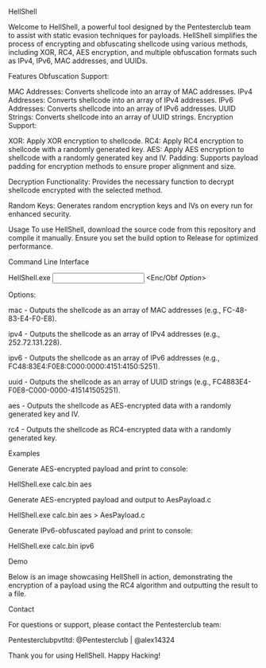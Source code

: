 HellShell

Welcome to HellShell, a powerful tool designed by the Pentesterclub team to assist with static evasion techniques for payloads. HellShell simplifies the process of encrypting and obfuscating shellcode using various methods, including XOR, RC4, AES encryption, and multiple obfuscation formats such as IPv4, IPv6, MAC addresses, and UUIDs.

Features
Obfuscation Support:

MAC Addresses: Converts shellcode into an array of MAC addresses.
IPv4 Addresses: Converts shellcode into an array of IPv4 addresses.
IPv6 Addresses: Converts shellcode into an array of IPv6 addresses.
UUID Strings: Converts shellcode into an array of UUID strings.
Encryption Support:

XOR: Apply XOR encryption to shellcode.
RC4: Apply RC4 encryption to shellcode with a randomly generated key.
AES: Apply AES encryption to shellcode with a randomly generated key and IV.
Padding: Supports payload padding for encryption methods to ensure proper alignment and size.

Decryption Functionality: Provides the necessary function to decrypt shellcode encrypted with the selected method.

Random Keys: Generates random encryption keys and IVs on every run for enhanced security.

Usage
To use HellShell, download the source code from this repository and compile it manually. Ensure you set the build option to Release for optimized performance.

Command Line Interface

HellShell.exe <Input Payload FileName> <Enc/Obf *Option*>


Options:

mac - Outputs the shellcode as an array of MAC addresses (e.g., FC-48-83-E4-F0-E8).

ipv4 - Outputs the shellcode as an array of IPv4 addresses (e.g., 252.72.131.228).

ipv6 - Outputs the shellcode as an array of IPv6 addresses (e.g., FC48:83E4:F0E8:C000:0000:4151:4150:5251).

uuid - Outputs the shellcode as an array of UUID strings (e.g., FC4883E4-F0E8-C000-0000-415141505251).

aes - Outputs the shellcode as AES-encrypted data with a randomly generated key and IV.

rc4 - Outputs the shellcode as RC4-encrypted data with a randomly generated key.

Examples

Generate AES-encrypted payload and print to console:

HellShell.exe calc.bin aes

Generate AES-encrypted payload and output to AesPayload.c

HellShell.exe calc.bin aes > AesPayload.c

Generate IPv6-obfuscated payload and print to console:

HellShell.exe calc.bin ipv6

Demo

Below is an image showcasing HellShell in action, demonstrating the encryption of a payload using the RC4 algorithm and outputting the result to a file.

Contact

For questions or support, please contact the Pentesterclub team:

Pentesterclubpvtltd: @Pentesterclub | @alex14324

Thank you for using HellShell. Happy Hacking!

